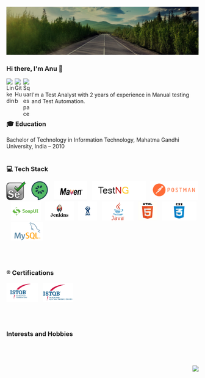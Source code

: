 
![Image](https://github.com/anuarun88/AnuArun88/blob/master/image.jpg)
### Hi there, I'm Anu 👋

<a href="http://www.linkedin.com/in/anuarun88">
  <img align="left" alt="Linkedin" width="22px" src="https://cdn.jsdelivr.net/npm/simple-icons@v3/icons/linkedin.svg" />
</a>
<a href="https://github.com/anuarun88">
  <img align="left" alt="GitHub" width="22px" src="https://cdn.jsdelivr.net/npm/simple-icons@3.1.0/icons/github.svg" />
 </a>
 <a href="http://anuarun.me/">
  <img align="left" alt="Squarespace" width="22px" src="https://cdn.jsdelivr.net/npm/simple-icons@3.1.0/icons/squarespace.svg" />
 </a>

 
<br />
<br />
I'm a Test Analyst with 2 years of experience in Manual testing and Test Automation. 

<br />
<br />




<h3 align="centre">🎓 Education </h3>
Bachelor of Technology in Information Technology, Mahatma Gandhi University, India – 2010
<br />
<br />


<h3 align="centre">💻 Tech Stack </h3>
</p>
<p align="left">
<code><img height="50" src="https://github.com/anuarun88/AnuArun88/blob/master/icons/Selenium.png"></code>&nbsp;&nbsp;
<code><img height="50" src="https://github.com/anuarun88/AnuArun88/blob/master/icons/Cucumber.png"></code>&nbsp;&nbsp;
  <code><img height="50" src="https://github.com/anuarun88/AnuArun88/blob/master/icons/Maven.jpeg"></code>&nbsp;&nbsp;
  <code><img height="50" src="https://github.com/anuarun88/AnuArun88/blob/master/icons/TestNG.png"></code>&nbsp;&nbsp;
  <code><img height="50" src="https://github.com/anuarun88/AnuArun88/blob/master/icons/Postman.png"></code>&nbsp;&nbsp;
  <code><img height="50" src="https://github.com/anuarun88/AnuArun88/blob/master/icons/soapui.png"></code>&nbsp;&nbsp;
<code><img height="50" src="https://github.com/anuarun88/AnuArun88/blob/master/icons/Jenkins.png"></code>&nbsp;&nbsp;
  <code><img height="50" src="https://github.com/anuarun88/AnuArun88/blob/master/icons/Jira.png"></code>&nbsp;&nbsp;
  <code><img height="50" src="https://github.com/anuarun88/AnuArun88/blob/master/icons/Java.png"></code>&nbsp;&nbsp;
  <code><img height="50" src="https://github.com/anuarun88/AnuArun88/blob/master/icons/HTML.png"></code>&nbsp;&nbsp;
  <code><img height="50" src="https://github.com/anuarun88/AnuArun88/blob/master/icons/CSS.png"></code>&nbsp;&nbsp;
  <code><img height="50" src="https://github.com/anuarun88/AnuArun88/blob/master/icons/mysql.png"></code>&nbsp;&nbsp;
 </p>
<br />
<br />


<h3 align="centre"> ®️ Certifications </h3>
<p align="left">
<code><img height="50" src="https://github.com/anuarun88/AnuArun88/blob/master/icons/CTFL.jpg"></code>&nbsp;&nbsp;
<code><img height="50" src="https://github.com/anuarun88/AnuArun88/blob/master/icons/CTFLAT.jpg"></code>&nbsp;&nbsp;
</p>
<br />
<br />


<h3 align="centre">Interests and Hobbies</h3>
</p>

 

<br />
<br />

<h3  align='center'> <img align="right" src="https://visitor-badge.laobi.icu/badge?page_id=anuarun88.anuarun88" /></h3><br>

